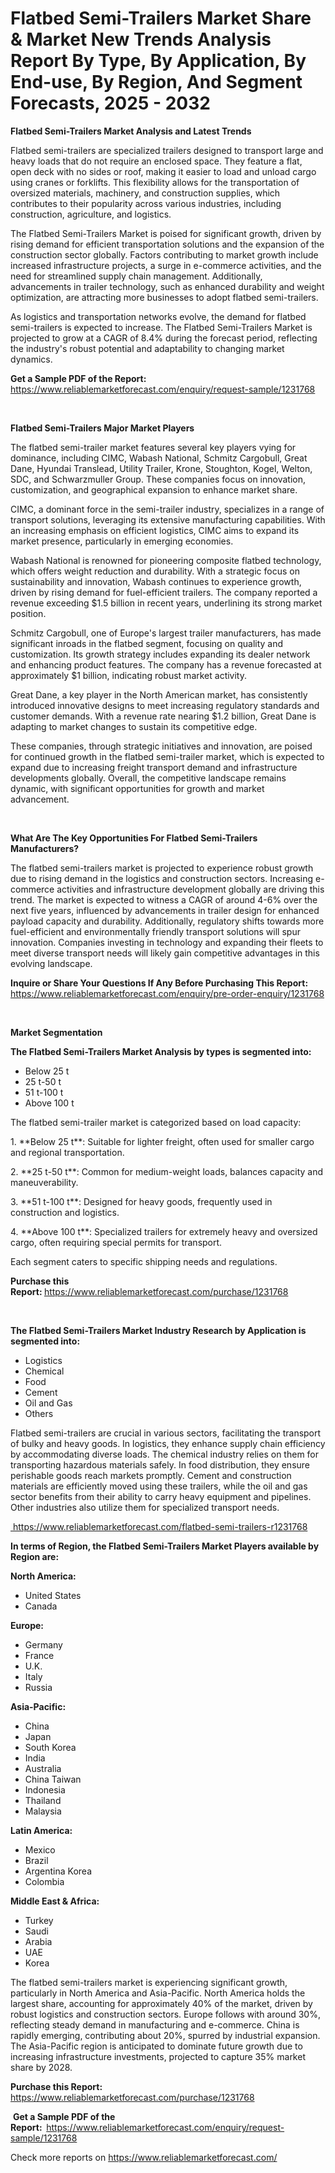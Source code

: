 <p><h1>Flatbed Semi-Trailers Market Share & Market New Trends Analysis Report By Type, By Application, By End-use, By Region, And Segment Forecasts, 2025 - 2032</h1></p><p><strong>Flatbed Semi-Trailers Market Analysis and Latest Trends</strong></p>
<p><p>Flatbed semi-trailers are specialized trailers designed to transport large and heavy loads that do not require an enclosed space. They feature a flat, open deck with no sides or roof, making it easier to load and unload cargo using cranes or forklifts. This flexibility allows for the transportation of oversized materials, machinery, and construction supplies, which contributes to their popularity across various industries, including construction, agriculture, and logistics.</p><p>The Flatbed Semi-Trailers Market is poised for significant growth, driven by rising demand for efficient transportation solutions and the expansion of the construction sector globally. Factors contributing to market growth include increased infrastructure projects, a surge in e-commerce activities, and the need for streamlined supply chain management. Additionally, advancements in trailer technology, such as enhanced durability and weight optimization, are attracting more businesses to adopt flatbed semi-trailers.</p><p>As logistics and transportation networks evolve, the demand for flatbed semi-trailers is expected to increase. The Flatbed Semi-Trailers Market is projected to grow at a CAGR of 8.4% during the forecast period, reflecting the industry's robust potential and adaptability to changing market dynamics.</p></p>
<p><strong>Get a Sample PDF of the Report:&nbsp;</strong> <a href="https://www.reliablemarketforecast.com/enquiry/request-sample/1231768?utm_campaign=2299&utm_medium=2&utm_source=Github&utm_content=ia&utm_term=31032025&utm_id=flatbed-semi-trailers">https://www.reliablemarketforecast.com/enquiry/request-sample/1231768</a></p>
<p>&nbsp;</p>
<p><strong>Flatbed Semi-Trailers Major Market Players</strong></p>
<p><p>The flatbed semi-trailer market features several key players vying for dominance, including CIMC, Wabash National, Schmitz Cargobull, Great Dane, Hyundai Translead, Utility Trailer, Krone, Stoughton, Kogel, Welton, SDC, and Schwarzmuller Group. These companies focus on innovation, customization, and geographical expansion to enhance market share.</p><p>CIMC, a dominant force in the semi-trailer industry, specializes in a range of transport solutions, leveraging its extensive manufacturing capabilities. With an increasing emphasis on efficient logistics, CIMC aims to expand its market presence, particularly in emerging economies.</p><p>Wabash National is renowned for pioneering composite flatbed technology, which offers weight reduction and durability. With a strategic focus on sustainability and innovation, Wabash continues to experience growth, driven by rising demand for fuel-efficient trailers. The company reported a revenue exceeding $1.5 billion in recent years, underlining its strong market position.</p><p>Schmitz Cargobull, one of Europe's largest trailer manufacturers, has made significant inroads in the flatbed segment, focusing on quality and customization. Its growth strategy includes expanding its dealer network and enhancing product features. The company has a revenue forecasted at approximately $1 billion, indicating robust market activity.</p><p>Great Dane, a key player in the North American market, has consistently introduced innovative designs to meet increasing regulatory standards and customer demands. With a revenue rate nearing $1.2 billion, Great Dane is adapting to market changes to sustain its competitive edge.</p><p>These companies, through strategic initiatives and innovation, are poised for continued growth in the flatbed semi-trailer market, which is expected to expand due to increasing freight transport demand and infrastructure developments globally. Overall, the competitive landscape remains dynamic, with significant opportunities for growth and market advancement.</p></p>
<p>&nbsp;</p>
<p><strong>What Are The Key Opportunities For Flatbed Semi-Trailers Manufacturers?</strong></p>
<p><p>The flatbed semi-trailers market is projected to experience robust growth due to rising demand in the logistics and construction sectors. Increasing e-commerce activities and infrastructure development globally are driving this trend. The market is expected to witness a CAGR of around 4-6% over the next five years, influenced by advancements in trailer design for enhanced payload capacity and durability. Additionally, regulatory shifts towards more fuel-efficient and environmentally friendly transport solutions will spur innovation. Companies investing in technology and expanding their fleets to meet diverse transport needs will likely gain competitive advantages in this evolving landscape.</p></p>
<p><strong>Inquire or Share Your Questions If Any Before Purchasing This Report:</strong> <a href="https://www.reliablemarketforecast.com/enquiry/pre-order-enquiry/1231768?utm_campaign=2299&utm_medium=2&utm_source=Github&utm_content=ia&utm_term=31032025&utm_id=flatbed-semi-trailers">https://www.reliablemarketforecast.com/enquiry/pre-order-enquiry/1231768</a></p>
<p>&nbsp;</p>
<p><strong>Market Segmentation</strong></p>
<p><strong>The Flatbed Semi-Trailers Market Analysis by types is segmented into:</strong></p>
<p><ul><li>Below 25 t</li><li>25 t-50 t</li><li>51 t-100 t</li><li>Above 100 t</li></ul></p>
<p><p>The flatbed semi-trailer market is categorized based on load capacity: </p><p>1. **Below 25 t**: Suitable for lighter freight, often used for smaller cargo and regional transportation. </p><p>2. **25 t-50 t**: Common for medium-weight loads, balances capacity and maneuverability. </p><p>3. **51 t-100 t**: Designed for heavy goods, frequently used in construction and logistics. </p><p>4. **Above 100 t**: Specialized trailers for extremely heavy and oversized cargo, often requiring special permits for transport. </p><p>Each segment caters to specific shipping needs and regulations.</p></p>
<p><strong>Purchase this Report:&nbsp;</strong><a href="https://www.reliablemarketforecast.com/purchase/1231768?utm_campaign=2299&utm_medium=2&utm_source=Github&utm_content=ia&utm_term=31032025&utm_id=flatbed-semi-trailers">https://www.reliablemarketforecast.com/purchase/1231768</a></p>
<p>&nbsp;</p>
<p><strong>The Flatbed Semi-Trailers Market Industry Research by Application is segmented into:</strong></p>
<p><ul><li>Logistics</li><li>Chemical</li><li>Food</li><li>Cement</li><li>Oil and Gas</li><li>Others</li></ul></p>
<p><p>Flatbed semi-trailers are crucial in various sectors, facilitating the transport of bulky and heavy goods. In logistics, they enhance supply chain efficiency by accommodating diverse loads. The chemical industry relies on them for transporting hazardous materials safely. In food distribution, they ensure perishable goods reach markets promptly. Cement and construction materials are efficiently moved using these trailers, while the oil and gas sector benefits from their ability to carry heavy equipment and pipelines. Other industries also utilize them for specialized transport needs.</p></p>
<p><a href="https://www.reliablemarketforecast.com/flatbed-semi-trailers-r1231768?utm_campaign=2299&utm_medium=2&utm_source=Github&utm_content=ia&utm_term=31032025&utm_id=flatbed-semi-trailers">&nbsp;https://www.reliablemarketforecast.com/flatbed-semi-trailers-r1231768</a></p>
<p><strong>In terms of Region, the Flatbed Semi-Trailers Market Players available by Region are:</strong></p>
<p>
    <p> <strong> North America: </strong>
        <ul>
            <li>United States</li>
            <li>Canada</li>
        </ul>
        </p> 
    <p> <strong> Europe: </strong>
        <ul>
            <li>Germany</li>
            <li>France</li>
            <li>U.K.</li>
            <li>Italy</li>
            <li>Russia</li>
        </ul>
        </p> 
    <p> <strong> Asia-Pacific: </strong>
        <ul>
            <li>China</li>
            <li>Japan</li>
            <li>South Korea</li>
            <li>India</li>
            <li>Australia</li>
            <li>China Taiwan</li>
            <li>Indonesia</li>
            <li>Thailand</li>
            <li>Malaysia</li>
        </ul>
        </p> 
    <p> <strong> Latin America: </strong>
        <ul>
            <li>Mexico</li>
            <li>Brazil</li>
            <li>Argentina Korea</li>
            <li>Colombia</li>
        </ul>
        </p> 
    <p> <strong> Middle East & Africa: </strong>
        <ul>
            <li>Turkey</li>
            <li>Saudi</li>
            <li>Arabia</li>
            <li>UAE</li>
            <li>Korea</li>
        </ul>
    </p>
    </p>
<p><p>The flatbed semi-trailers market is experiencing significant growth, particularly in North America and Asia-Pacific. North America holds the largest share, accounting for approximately 40% of the market, driven by robust logistics and construction sectors. Europe follows with around 30%, reflecting steady demand in manufacturing and e-commerce. China is rapidly emerging, contributing about 20%, spurred by industrial expansion. The Asia-Pacific region is anticipated to dominate future growth due to increasing infrastructure investments, projected to capture 35% market share by 2028.</p></p>
<p><strong>Purchase this Report: </strong><a href="https://www.reliablemarketforecast.com/purchase/1231768?utm_campaign=2299&utm_medium=2&utm_source=Github&utm_content=ia&utm_term=31032025&utm_id=flatbed-semi-trailers">https://www.reliablemarketforecast.com/purchase/1231768</a></p>
<p>&nbsp;<strong>Get a Sample PDF of the Report:&nbsp;&nbsp;</strong><a href="https://www.reliablemarketforecast.com/enquiry/request-sample/1231768?utm_campaign=2299&utm_medium=2&utm_source=Github&utm_content=ia&utm_term=31032025&utm_id=flatbed-semi-trailers">https://www.reliablemarketforecast.com/enquiry/request-sample/1231768</a></p>
<p><strong></strong></p>
<p>Check more reports on <a href="https://www.reliablemarketforecast.com/?utm_campaign=2299&utm_medium=2&utm_source=Github&utm_content=ia&utm_term=31032025&utm_id=flatbed-semi-trailers">https://www.reliablemarketforecast.com/</a></p>